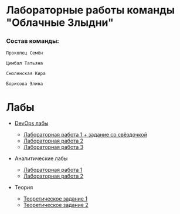 # Лабораторные работы команды "Облачные Злыдни"
### Состав команды:   
```
Прокопец Семён

Цимбал Татьяна

Смоленская Кира

Борисова Элина
```

# Лабы
* [DevOps лабы](./cloud_lab)
    * [Лабораторная работа 1 + задание со свёздочкой](./cloud_lab/lab_1/lab1.md)
    * [Лабораторная работа 2](./cloud_lab/lab_2/laba2.md)
    * [Лабораторная работа 3](./cloud_lab/lab_3/lab3.md)

* Аналитические лабы
    * [Лабораторная работа 1](https://github.com/Semen4ikk/ITMO_Cloud/blob/main/cloud_lab/Analytical%20Task%201/analytics1.md)
    * [Лабораторная работа 2](https://github.com/Semen4ikk/ITMO_Cloud/blob/main/cloud_lab/Analytical%20Task%202/analytics2.md)
* Теория
    * [Теоретическое задание 1](https://github.com/Semen4ikk/ITMO_Cloud/blob/main/cloud_lab/practice%201/teor1.md)
    * [Теоретическое задание 2](https://github.com/Semen4ikk/ITMO_Cloud/blob/main/cloud_lab/practice%202/teor2.md)
